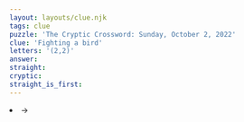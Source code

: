 ```yaml
---
layout: layouts/clue.njk
tags: clue
puzzle: 'The Cryptic Crossword: Sunday, October 2, 2022'
clue: 'Fighting a bird'
letters: '(2,2)'
answer:
straight:
cryptic:
straight_is_first:
---
```

<li>→</li>